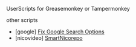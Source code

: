 UserScripts for Greasemonkey or Tampermonkey

other scripts

* [google] [Fix Google Search Options](https://greasyfork.org/ja/scripts/9230-fix-google-search-options)
* [nicovideo] [SmartNicorepo](https://greasyfork.org/ja/scripts/434-smartnicorepo)
